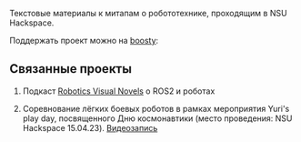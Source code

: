 Текстовые материалы к митапам о робототехнике, проходящим в NSU Hackspace.

Поддержать проект можно на [boosty](https://boosty.to/robotic_notes): 

## Связанные проекты
1. Подкаст [Robotics Visual Novels](https://www.youtube.com/playlist?list=PL59YBNGcXNKrxuG615G5LO_JmzZi4t4kV) о ROS2 и роботах


2. Соревнование лёгких боевых роботов в рамках мероприятия Yuri's play day, посвященного Дню космонавтики (место проведения: NSU Hackspace 15.04.23). [Видеозапись](https://www.youtube.com/watch?v=1EYi5wplKKI&pp=ygUNbnN1IGhhY2tzcGFjZQ%3D%3D)

